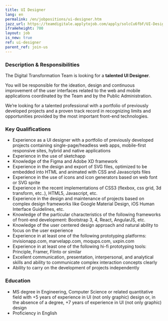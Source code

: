 ```yaml
---
title: UI Designer
lang: en
permalink: /en/jobpositions/ui-designer.htm
jazz_url: https://teamdigitale.applytojob.com/apply/solcCu6fbF/UI-Designer
iframeheight: 700
layout: job
is_new: true
ref: ui-designer
parent_ref: join-us
---
```


### Description & Responsibilities
The Digital Transformation Team is looking for a **talented UI Designer**.

You will be responsible for the ideation, design and continuous improvement of the user interfaces related to the web and mobile applications coordinated by the Team and by the Public Administration. 

We’re looking for a talented professional with a portfolio of previously developed projects and a proven track record in recognizing limits and opportunities provided by the most important front-end technologies.



### Key Qualifications
- Experience as a UI designer with a portfolio of previously developed projects containing single-page/headless web apps, mobile-first responsive sites, hybrid and native applications
- Experience in the use of sketchapp 
- Knowledge of the Figma and Adobe XD framework
- Experience in the design and export of SVG files, optimized to be embedded into HTML and animated with CSS and Javascripts files 
- Experience in the use of icons and icon generators based on web font or SVG sprite  
- Experience in the recent implementations of CSS3 (flexbox, css grid, 3d transform, etc..), HTML5, Javascript, etc.
- Experience in the design and maintenance of projects based on complex design frameworks like Google Material Design, iOS Human Interface Guidelines, etc.
- Knowledge of the particular characteristics of the following frameworks of front-end development: Bootstrap 3, 4, React, AngularJS, etc.
- Knowledge of the user centered design approach and natural ability to focus on the user experience
- Experience in at least one of the following prototyping platforms: invisionapp.com, marvelapp.com, moqups.com, uxpin.com
- Experience in at least one of the following hi-fi prototyping tools: Principle, Framer, Flinto or similar
- Excellent communication, presentation, interpersonal, and analytical skills and ability to communicate complex interaction concepts clearly 
- Ability to carry on the development of projects independently 


### Education
- MS degree in Engineering, Computer Science or related quantitative field with +5 years of experience in UI (not only graphic) design or, in the absence of a degree, +7 years of experience in UI (not only graphic) design
- Proficiency in English


